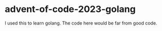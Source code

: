 # advent-of-code-2023-golang

I used this to learn golang. The code here would be far from good code.
